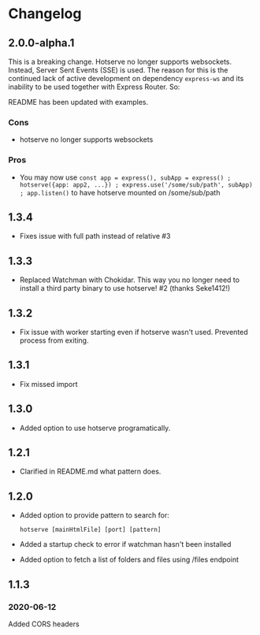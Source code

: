 # Changelog

## 2.0.0-alpha.1

This is a breaking change. Hotserve no longer supports websockets. Instead, Server Sent Events (SSE) is used. The reason for this is the continued lack of active development on dependency `express-ws` and its inability to be used together with Express Router. So:

README has been updated with examples.

### Cons

- hotserve no longer supports websockets

### Pros

- You may now use `const app = express(), subApp = express() ; hotserve({app: app2, ...}) ; express.use('/some/sub/path', subApp) ; app.listen()` to have hotserve mounted on /some/sub/path

## 1.3.4

- Fixes issue with full path instead of relative #3

## 1.3.3

- Replaced Watchman with Chokidar. This way you no longer need to install a third party binary to use hotserve! #2 (thanks Seke1412!)

## 1.3.2

- Fix issue with worker starting even if hotserve wasn't used. Prevented process from exiting.

## 1.3.1

- Fix missed import

## 1.3.0

- Added option to use hotserve programatically.

## 1.2.1

- Clarified in README.md what pattern does.

## 1.2.0

- Added option to provide pattern to search for:

  ```
  hotserve [mainHtmlFile] [port] [pattern]
  ```

- Added a startup check to error if watchman hasn't been installed
- Added option to fetch a list of folders and files using /files endpoint

## 1.1.3

### 2020-06-12

Added CORS headers
